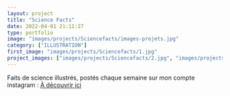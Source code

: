 ```yaml
---
layout: project
title: "Science Facts"
date: 2022-04-01 21:11:27
type: portfolio
image: "images/projects/Sciencefacts/images-projets.jpg"
category: ["ILLUSTRATION"]
first_image: "images/projects/Sciencefacts/1.jpg"
project_images: ["images/projects/Sciencefacts/2.jpg", "images/projects/Sciencefacts/3.jpg", "images/projects/Sciencefacts/4.jpg", "images/projects/Sciencefacts/5.jpg", "images/projects/Sciencefacts/6.jpg", "images/projects/Sciencefacts/7.jpg", "images/projects/Sciencefacts/8.jpg", "images/projects/Sciencefacts/9.jpg", "images/projects/Sciencefacts/10.jpg", "images/blog/SCIENCEFACT11.jpg", "images/blog/SCIENCEFACT12.jpg", "images/blog/SCIENCEFACT13.jpg", "images/blog/SCIENCEFACT14.jpg", "images/blog/SCIENCEFACT15.jpg", "images/blog/SCIENCEFACT16.jpg", "images/blog/SCIENCEFACT17.jpg" ]
---
```


Faits de science illustrés, postés chaque semaine sur mon compte instagram : <a href="https://www.instagram.com/threo.nine/">À découvrir ici</a>